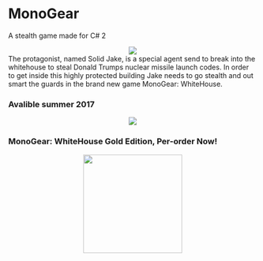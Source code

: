 # MonoGear
A stealth game made for C# 2
<div align="center"><img src ="http://files.gamebanana.com/img/ico/sprays/564c8dfa782c8.png" /></div>
The protagonist, named Solid Jake, is a special agent send to break into the whitehouse to steal Donald Trumps nuclear missile launch codes.
In order to get inside this highly protected building Jake needs to go stealth and out smart the guards in the brand new game MonoGear: WhiteHouse.

### Avalible summer 2017
<div align="center"><img src ="http://www.unitedtaxi.org/H2_preorder_button.png" /></div>

### MonoGear: WhiteHouse Gold Edition, Per-order Now!
<div align="center"><img src ="https://previews.123rf.com/images/bigfatnapoleon/bigfatnapoleon1204/bigfatnapoleon120400034/13361812-Golden-Gear-Icon-Stock-Vector-gear-machinery-engineering.jpg" width =200 height = 200/></div>

